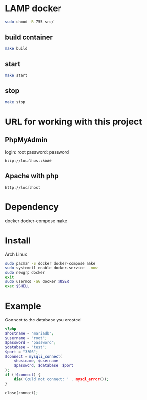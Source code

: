 # LAMP docker
```bash
sudo chmod -R 755 src/
```
## build container
```bash
make build
```
## start
```bash
make start
```
## stop
```bash
make stop
```
# URL for working with this project
## PhpMyAdmin
login: root
password: password
```url
http://localhost:8080
```
## Apache with php
```
http://localhost
```

# Dependency
docker docker-compose make

# Install
Arch Linux
```bash
sudo pacman -S docker docker-compose make
sudo systemctl enable docker.service --now
sudo newgrp docker
exit
sudo usermod -aG docker $USER
exec $SHELL
```

# Example
Connect to the database you created
```php
<?php
$hostname = "mariadb";
$username = "root";
$password = "password";
$database = "test";
$port = "3306";
$connect = mysqli_connect(
    $hostname, $username,
    $password, $database, $port
);
if (!$connect) {
    die('Could not connect: ' . mysql_error());
}

close(connect);
```
